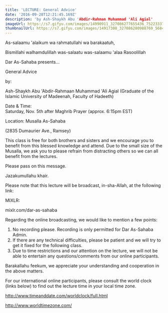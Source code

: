 ```yaml
---
title: 'LECTURE: General Advice'
date: '2016-09-28T12:21:45.169Z'
description: 'by Ash-Shaykh Abu 'Abdir-Rahman Muhammad 'Ali Agial'
imageUrl: https://s7.gifyu.com/images/14990911_327086277655436_7522333777924306449_o.jpg_nc_cat104_nc_sid8024bb_nc_ohclBk8NzrFyRwAX9LLbY5_nc_htscontent.fybz1-1.jpg
thumbnailUrl: https://s7.gifyu.com/images/14917308_327086280988769_5684284368693871289_o.jpg_nc_cat101_nc_sid8024bb_nc_ohcz4oymNaZ88kAX_BauTY_nc_htscontent.fybz1-1.jpg
---
```


As-salaamu 'alaikum wa rahmatullahi wa barakaatuh,

Bismillahi walhamdulillah was-salaatu was-salaamu 'alaa Rasoolillah

Dar As-Sahaba presents...

General Advice

by:

Ash-Shaykh Abu 'Abdir-Rahmaan Muhammad 'Ali Agial
(Graduate of the Islamic University of Madeenah, Faculty of Hadeeth)

Date & Time:  
Saturday, Nov. 5th after Maghrib Prayer (approx. 6:15pm EST)

Location:
Musalla As-Sahaba

(2835 Dumaurier Ave., Ramsey)

This class is free for both brothers and sisters and we encourage you to benefit from this blessed knowledge and attend. Due to the small size of the Musalla, we ask you to please refrain from distracting others so we can all benefit from the lectures.

Please pass on this message.

Jazakumullahu khair.

Please note that this lecture will be broadcast, in-sha-Allah, at the following link:

MIXLR:

mixlr.com/dar-as-sahaba

Regarding the online broadcasting, we would like to mention a few points:

1. No recording please. Recording is only permitted for Dar As-Sahaba Admin.
2. If there are any technical difficulties, please be patient and we will try to get it fixed for the following class.
3. Due to time restrictions and our attention on the lecture, we will not be able to entertain any questions/comments from our online participants.

Barakallahu feekum, we appreciate your understanding and cooperation in the above matters.

For our international online participants, please consult the world clock (links below) to find out the lecture time in your local time zone.

http://www.timeanddate.com/worldclock/full.html

http://www.worldtimezone.com/
